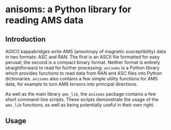 # anisoms: a Python library for reading AMS data

## Introduction

AGICO kappabridges write AMS (anisotropy of magnetic susceptibility)
data in two formats: ASC and RAN. The first is an ASCII file formatted
for easy perusal; the second is a compact binary format. Neither format
is entirely straightforward to read for further processing. 
`anisoms` is a Python library which provides functions to read data
from RAN and ASC files into Python dictionaries. `anisoms` also contains
a few simple utility functions for AMS data, for example to turn AMS
tensors into principal directions.

As well as the main library `ams_lib`, the `anisoms` package contains
a few short command-line scripts. These scripts demonstrate the usage
of the `ams_lib` functions, as well as being potentially useful in
their own right.

## Usage
